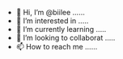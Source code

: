 - 👋 Hi, I’m @biilee ......
- 👀 I’m interested in .....
- 🌱 I’m currently learning .....
- 💞️ I’m looking to collaborat .....
- 📫 How to reach me ......

<!---
biilee/biilee is a ✨ special ✨ repository because its `README.md` (this file) appears on your GitHub profile.
You can click the Preview link to take a look at your changes.
--->

